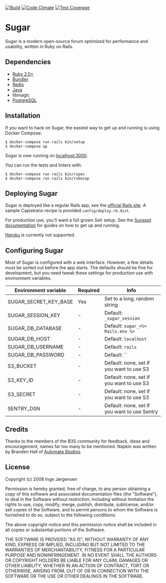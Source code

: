 [![Build](https://github.com/elektronaut/sugar/workflows/Build/badge.svg)](https://github.com/elektronaut/sugar/actions)
[![Code Climate](https://codeclimate.com/github/elektronaut/sugar/badges/gpa.svg)](https://codeclimate.com/github/elektronaut/sugar)
[![Test Coverage](https://codeclimate.com/github/elektronaut/sugar/badges/coverage.svg)](https://codeclimate.com/github/elektronaut/sugar)

# Sugar

Sugar is a modern open-source forum optimized for performance and usability,
written in Ruby on Rails.

## Dependencies

* [Ruby 2.0+](https://www.ruby-lang.org/en/)
* [Bundler](http://bundler.io/)
* [Redis](http://redis.io/)
* [Java](http://www.java.com/en/download/index.jsp)
* libmagic
* [PostgreSQL](http://www.postgresql.org/)

## Installation

If you want to hack on Sugar, the easiest way to get up and running is using
Docker Compose:

    $ docker-compose run rails bin/setup
    $ docker-compose up

Sugar is now running on [localhost:3000](http://localhost:3000/).

You can run the tests and linters with:

    $ docker-compose run rails bin/rspec
    $ docker-compose run rails bin/rubocop


## Deploying Sugar

Sugar is deployed like a regular Rails app, see the
[official Rails site](http://rubyonrails.org/deploy). A sample Capistrano
recipe is provided `config/deploy.rb.dist`.

For production use, you'll want a full grown Solr setup. See the
[Sunspot documentation](https://github.com/sunspot/sunspot) for guides on how
to get up and running.

[Heroku](https://www.heroku.com/) is currently not supported.

## <a id="configuration"></a> Configuring Sugar

Most of Sugar is configured with a web interface. However, a few details must
be sorted out before the app starts. The defaults should be fine for
development, but you need tweak these settings for production use with
environment variables.

Environment variable  | Required | Info
----------------------|----------|-----------------------------------------------------------------------
SUGAR_SECRET_KEY_BASE | Yes      | Set to a long, random string
SUGAR_SESSION_KEY     | -        | Default: `_sugar_session`
SUGAR_DB_DATABASE     | -        | Default: `sugar_<%= Rails.env %>`
SUGAR_DB_HOST         | -        | Default: `localhost`
SUGAR_DB_USERNAME     | -        | Default: `rails`
SUGAR_DB_PASSWORD     | -        | Default: ``
S3_BUCKET             | -        | Default: none, set if you want to use S3
S3_KEY_ID             | -        | Default: none, set if you want to use S3
S3_SECRET             | -        | Default: none, set if you want to use S3
SENTRY_DSN            | -        | Default: none, set if you want to use Sentry

## Credits

Thanks to the members of the B3S community for feedback, ideas and
encouragement, names far too many to be mentioned. Napkin was written by
Branden Hall of [Automata Studios](http://automatastudios.com/).

## License

Copyright (c) 2008 Inge Jørgensen

Permission is hereby granted, free of charge, to any person obtaining a copy
of this software and associated documentation files (the "Software"), to deal
in the Software without restriction, including without limitation the rights
to use, copy, modify, merge, publish, distribute, sublicense, and/or sell
copies of the Software, and to permit persons to whom the Software is
furnished to do so, subject to the following conditions:

The above copyright notice and this permission notice shall be included in all
copies or substantial portions of the Software.

THE SOFTWARE IS PROVIDED "AS IS", WITHOUT WARRANTY OF ANY KIND, EXPRESS OR
IMPLIED, INCLUDING BUT NOT LIMITED TO THE WARRANTIES OF MERCHANTABILITY,
FITNESS FOR A PARTICULAR PURPOSE AND NONINFRINGEMENT. IN NO EVENT SHALL THE
AUTHORS OR COPYRIGHT HOLDERS BE LIABLE FOR ANY CLAIM, DAMAGES OR OTHER
LIABILITY, WHETHER IN AN ACTION OF CONTRACT, TORT OR OTHERWISE, ARISING FROM,
OUT OF OR IN CONNECTION WITH THE SOFTWARE OR THE USE OR OTHER DEALINGS IN THE
SOFTWARE.
